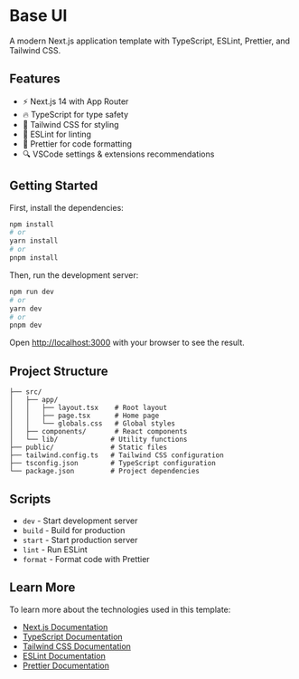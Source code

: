 # Base UI

A modern Next.js application template with TypeScript, ESLint, Prettier, and Tailwind CSS.

## Features

- ⚡️ Next.js 14 with App Router
- 🔥 TypeScript for type safety
- 💅 Tailwind CSS for styling
- 📏 ESLint for linting
- 💖 Prettier for code formatting
- 🔍 VSCode settings & extensions recommendations

## Getting Started

First, install the dependencies:

```bash
npm install
# or
yarn install
# or
pnpm install
```

Then, run the development server:

```bash
npm run dev
# or
yarn dev
# or
pnpm dev
```

Open [http://localhost:3000](http://localhost:3000) with your browser to see the result.

## Project Structure

```
├── src/
│   ├── app/
│   │   ├── layout.tsx    # Root layout
│   │   ├── page.tsx      # Home page
│   │   └── globals.css   # Global styles
│   ├── components/       # React components
│   └── lib/             # Utility functions
├── public/              # Static files
├── tailwind.config.ts   # Tailwind CSS configuration
├── tsconfig.json        # TypeScript configuration
└── package.json         # Project dependencies
```

## Scripts

- `dev` - Start development server
- `build` - Build for production
- `start` - Start production server
- `lint` - Run ESLint
- `format` - Format code with Prettier

## Learn More

To learn more about the technologies used in this template:

- [Next.js Documentation](https://nextjs.org/docs)
- [TypeScript Documentation](https://www.typescriptlang.org/docs)
- [Tailwind CSS Documentation](https://tailwindcss.com/docs)
- [ESLint Documentation](https://eslint.org/docs/user-guide/getting-started)
- [Prettier Documentation](https://prettier.io/docs/en/index.html) 